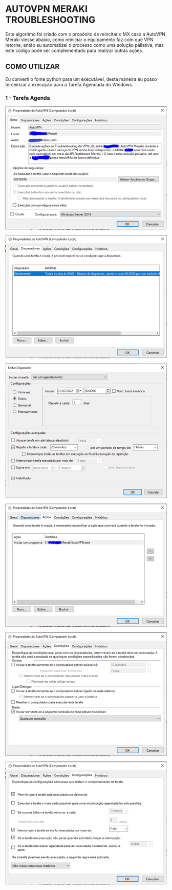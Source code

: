 <h1>AUTOVPN MERAKI TROUBLESHOOTING</h1>

<p>Este algoritmo foi criado com o propósito de reincitar o MX caso a AutoVPN Meraki viesse abaixo, como reiniciar o equipamento faz com que VPN retorne, então eu automatizei o processo como uma solução paliativa, mas este código pode ser complementado para realizar outras ações.</p>

<h2>COMO UTILIZAR</h2>

<p>Eu converti o fonte python para um executável, desta maneira eu posso terceirizar a execução para a Tarefa Agendada do Windows.</p>

<h3>1 - Tarefa Agenda</h3>

<p align="center"><img src="Source/Img/Task01.PNG"></p>
<p align="center"><img src="Source/Img/Task02.PNG"></p>
<p align="center"><img src="Source/Img/Task03.PNG"></p>
<p align="center"><img src="Source/Img/Task04.PNG"></p>
<p align="center"><img src="Source/Img/Task05.PNG"></p>
<p align="center"><img src="Source/Img/Task06.PNG"></p>